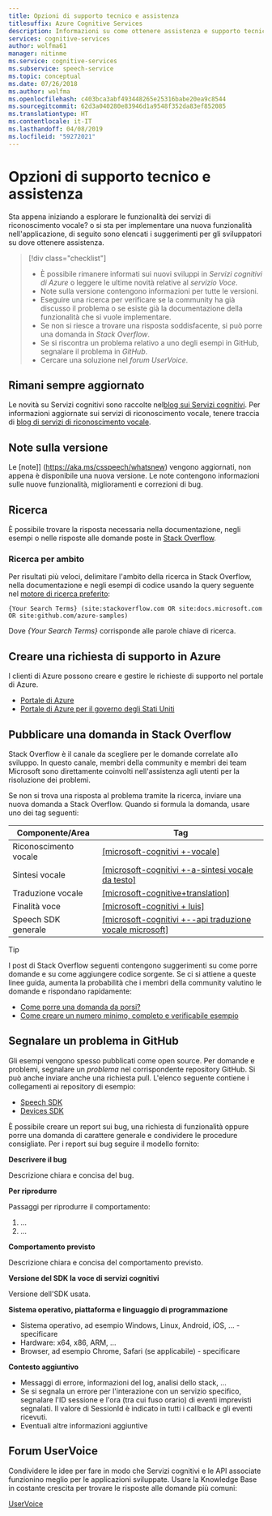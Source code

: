 ```yaml
---
title: Opzioni di supporto tecnico e assistenza
titlesuffix: Azure Cognitive Services
description: Informazioni su come ottenere assistenza e supporto tecnico per domande e problemi quando si creano applicazioni che si integrano con il servizio Voce
services: cognitive-services
author: wolfma61
manager: nitinme
ms.service: cognitive-services
ms.subservice: speech-service
ms.topic: conceptual
ms.date: 07/26/2018
ms.author: wolfma
ms.openlocfilehash: c403bca3abf493448265e25316babe20ea9c8544
ms.sourcegitcommit: 62d3a040280e83946d1a9548f352da83ef852085
ms.translationtype: HT
ms.contentlocale: it-IT
ms.lasthandoff: 04/08/2019
ms.locfileid: "59272021"
---
```

# <a name="support-and-help-options"></a>Opzioni di supporto tecnico e assistenza

Sta appena iniziando a esplorare le funzionalità dei servizi di riconoscimento vocale? o si sta per implementare una nuova funzionalità nell'applicazione, di seguito sono elencati i suggerimenti per gli sviluppatori su dove ottenere assistenza.

> [!div class="checklist"]
> * È possibile rimanere informati sui nuovi sviluppi in *Servizi cognitivi di Azure* o leggere le ultime novità relative al *servizio Voce*.
> * Note sulla versione contengono informazioni per tutte le versioni.
> * Eseguire una ricerca per verificare se la community ha già discusso il problema o se esiste già la documentazione della funzionalità che si vuole implementare.
> * Se non si riesce a trovare una risposta soddisfacente, si può porre una domanda in *Stack Overflow*.
> * Se si riscontra un problema relativo a uno degli esempi in GitHub, segnalare il problema in *GitHub*.
> * Cercare una soluzione nel *forum UserVoice*.

## <a name="stay-informed"></a>Rimani sempre aggiornato

Le novità su Servizi cognitivi sono raccolte nel[blog sui Servizi cognitivi](https://azure.microsoft.com/blog/topics/cognitive-services/). Per informazioni aggiornate sui servizi di riconoscimento vocale, tenere traccia di [blog di servizi di riconoscimento vocale](https://azure.microsoft.com/blog/tag/speech-service/).

## <a name="release-notes"></a>Note sulla versione

Le [note]] (https://aka.ms/csspeech/whatsnew) vengono aggiornati, non appena è disponibile una nuova versione. Le note contengono informazioni sulle nuove funzionalità, miglioramenti e correzioni di bug.

## <a name="search"></a>Ricerca

È possibile trovare la risposta necessaria nella documentazione, negli esempi o nelle risposte alle domande poste in [Stack Overflow](https://www.stackoverflow.com).

### <a name="scoped-search"></a>Ricerca per ambito

Per risultati più veloci, delimitare l'ambito della ricerca in Stack Overflow, nella documentazione e negli esempi di codice usando la query seguente nel [motore di ricerca preferito](https://bing.com):

```
{Your Search Terms} (site:stackoverflow.com OR site:docs.microsoft.com OR site:github.com/azure-samples)
```

Dove *{Your Search Terms}* corrisponde alle parole chiave di ricerca.

## <a name="create-an-azure-support-request"></a>Creare una richiesta di supporto in Azure

I clienti di Azure possono creare e gestire le richieste di supporto nel portale di Azure.

* [Portale di Azure](https://ms.portal.azure.com/#blade/Microsoft_Azure_Support/HelpAndSupportBlade/overview)
* [Portale di Azure per il governo degli Stati Uniti](https://portal.azure.us)

## <a name="post-a-question-to-stack-overflow"></a>Pubblicare una domanda in Stack Overflow

Stack Overflow è il canale da scegliere per le domande correlate allo sviluppo. In questo canale, membri della community e membri dei team Microsoft sono direttamente coinvolti nell'assistenza agli utenti per la risoluzione dei problemi.

Se non si trova una risposta al problema tramite la ricerca, inviare una nuova domanda a Stack Overflow. Quando si formula la domanda, usare uno dei tag seguenti:

|Componente/Area  |Tag  |
|---------|---------|
|Riconoscimento vocale |[[microsoft-cognitivi +-vocale]](https://stackoverflow.com/questions/tagged/microsoft-cognitive+speech-to-text)|
|Sintesi vocale |[[microsoft-cognitivi +-a-sintesi vocale da testo]](https://stackoverflow.com/questions/tagged/microsoft-cognitive+text-to-speech)|
|Traduzione vocale |[[microsoft-cognitive+translation]](https://stackoverflow.com/questions/tagged/microsoft-cognitive+translation)|
|Finalità voce |[[microsoft-cognitivi + luis]](https://stackoverflow.com/questions/tagged/microsoft-cognitive+luis)|
|Speech SDK generale |[[microsoft-cognitivi +--api traduzione vocale microsoft]](https://stackoverflow.com/questions/tagged/microsoft-cognitive+microsoft-speech-api)|

> [!TIP]
> I post di Stack Overflow seguenti contengono suggerimenti su come porre domande e su come aggiungere codice sorgente. Se ci si attiene a queste linee guida, aumenta la probabilità che i membri della community valutino le domande e rispondano rapidamente:  
> * [Come porre una domanda da porsi?](https://stackoverflow.com/help/how-to-ask)
> * [Come creare un numero minimo, completo e verificabile esempio](https://stackoverflow.com/help/mcve)

## <a name="create-a-github-issue"></a>Segnalare un problema in GitHub

Gli esempi vengono spesso pubblicati come open source. Per domande e problemi, segnalare un *problema* nel corrispondente repository GitHub. Si può anche inviare anche una richiesta pull. L'elenco seguente contiene i collegamenti ai repository di esempio:

* [Speech SDK](https://github.com/Azure-Samples/cognitive-services-speech-sdk/issues)
* [Devices SDK](https://github.com/Azure-Samples/Cognitive-Services-Speech-Devices-SDK/issues)

È possibile creare un report sui bug, una richiesta di funzionalità oppure porre una domanda di carattere generale e condividere le procedure consigliate. Per i report sui bug seguire il modello fornito:

**Descrivere il bug**

Descrizione chiara e concisa del bug.

**Per riprodurre**

Passaggi per riprodurre il comportamento:
1. ...
2. ...

**Comportamento previsto**

Descrizione chiara e concisa del comportamento previsto.

**Versione del SDK la voce di servizi cognitivi**

Versione dell'SDK usata.

**Sistema operativo, piattaforma e linguaggio di programmazione**

 - Sistema operativo, ad esempio Windows, Linux, Android, iOS, ... - specificare
 - Hardware: x64, x86, ARM, ...
 - Browser, ad esempio Chrome, Safari (se applicabile) - specificare

**Contesto aggiuntivo**

 - Messaggi di errore, informazioni del log, analisi dello stack, ...
 - Se si segnala un errore per l'interazione con un servizio specifico, segnalare l'ID sessione e l'ora (tra cui fuso orario) di eventi imprevisti segnalati. Il valore di SessionId è indicato in tutti i callback e gli eventi ricevuti.
 - Eventuali altre informazioni aggiuntive


## <a name="uservoice-forum"></a>Forum UserVoice

Condividere le idee per fare in modo che Servizi cognitivi e le API associate funzionino meglio per le applicazioni sviluppate. Usare la Knowledge Base in costante crescita per trovare le risposte alle domande più comuni:

[UserVoice](https://cognitive.uservoice.com/)

